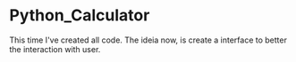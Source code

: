 # Python_Calculator
This time I've created all code. The ideia now, is create a interface to better the interaction with user.
